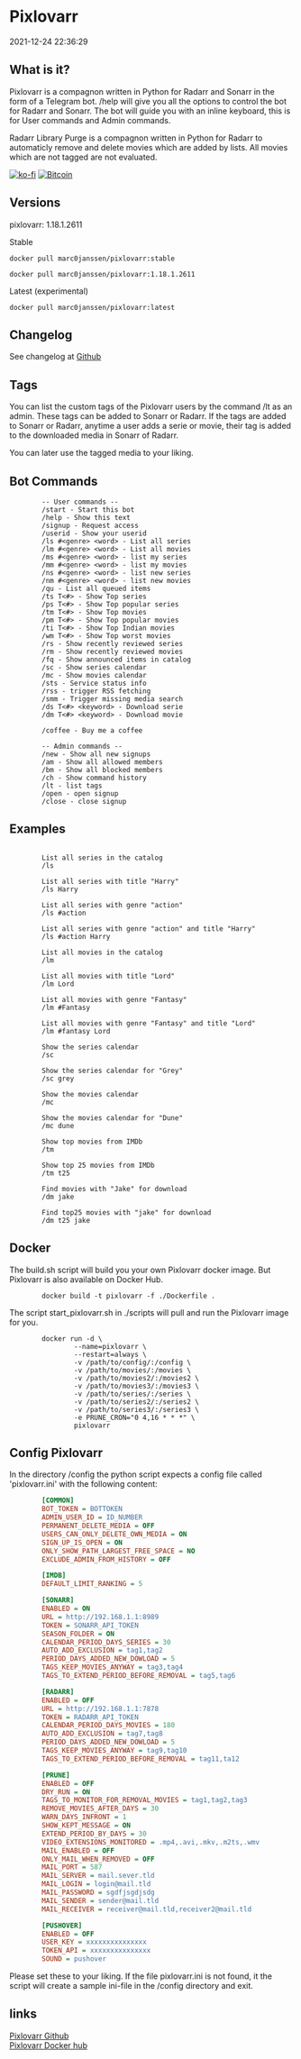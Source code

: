 
# Pixlovarr

2021-12-24 22:36:29

## What is it?

Pixlovarr is a compagnon written in Python for Radarr and Sonarr in the form of a Telegram bot.
/help will give you all the options to control the bot for Radarr and Sonarr.
The bot will guide you with an inline keyboard, this is for User commands and Admin commands.

Radarr Library Purge is a compagnon written in Python for Radarr to automaticly remove and delete movies which are added by lists. All movies which are not tagged are not evaluated.

[![ko-fi](https://ko-fi.com/img/githubbutton_sm.svg)](https://ko-fi.com/Y8Y078U1V) [![Bitcoin](https://marc0janssen.github.io/bitcoin_logo.png)](https://marc0janssen.github.io/bitcoin.html)

## Versions

pixlovarr: 1.18.1.2611

Stable

```shell
docker pull marc0janssen/pixlovarr:stable
```

```shell
docker pull marc0janssen/pixlovarr:1.18.1.2611
```

Latest (experimental)

```shell
docker pull marc0janssen/pixlovarr:latest
```

## Changelog

See changelog at [Github](https://github.com/marc0janssen/pixlovarr/blob/main/changelog.md)

## Tags

You can list the custom tags of the Pixlovarr users by the command /lt as an admin.
These tags can be added to Sonarr or Radarr. If the tags are added to Sonarr or Radarr, anytime
a user adds a serie or movie, their tag is added to the downloaded media in Sonarr of Radarr.

You can later use the tagged media to your liking.

## Bot Commands

```shell
        -- User commands --
        /start - Start this bot
        /help - Show this text
        /signup - Request access
        /userid - Show your userid
        /ls #<genre> <word> - List all series
        /lm #<genre> <word> - List all movies
        /ms #<genre> <word> - list my series
        /mm #<genre> <word> - list my movies
        /ns #<genre> <word> - list new series
        /nm #<genre> <word> - list new movies
        /qu - List all queued items
        /ts T<#> - Show Top series
        /ps T<#> - Show Top popular series
        /tm T<#> - Show Top movies
        /pm T<#> - Show Top popular movies
        /ti T<#> - Show Top Indian movies
        /wm T<#> - Show Top worst movies
        /rs - Show recently reviewed series
        /rm - Show recently reviewed movies       
        /fq - Show announced items in catalog
        /sc - Show series calendar
        /mc - Show movies calendar
        /sts - Service status info
        /rss - trigger RSS fetching
        /smm - Trigger missing media search
        /ds T<#> <keyword> - Download serie
        /dm T<#> <keyword> - Download movie

        /coffee - Buy me a coffee

        -- Admin commands --
        /new - Show all new signups
        /am - Show all allowed members
        /bm - Show all blocked members
        /ch - Show command history
        /lt - list tags
        /open - open signup
        /close - close signup 
```

## Examples

```shell

        List all series in the catalog
        /ls

        List all series with title "Harry"
        /ls Harry

        List all series with genre "action" 
        /ls #action

        List all series with genre "action" and title "Harry"
        /ls #action Harry

        List all movies in the catalog
        /lm

        List all movies with title "Lord"
        /lm Lord

        List all movies with genre "Fantasy" 
        /lm #Fantasy

        List all movies with genre "Fantasy" and title "Lord"
        /lm #fantasy Lord

        Show the series calendar
        /sc

        Show the series calendar for "Grey"
        /sc grey

        Show the movies calendar
        /mc

        Show the movies calendar for "Dune"
        /mc dune

        Show top movies from IMDb
        /tm

        Show top 25 movies from IMDb
        /tm t25

        Find movies with "Jake" for download
        /dm jake

        Find top25 movies with "jake" for download
        /dm t25 jake
```

## Docker

The build.sh script will build you your own Pixlovarr docker image. But Pixlovarr is also available on Docker Hub.

```shell
        docker build -t pixlovarr -f ./Dockerfile .
```

The script start_pixlovarr.sh in ./scripts will pull and run the Pixlovarr image for you.

```shell
        docker run -d \
                --name=pixlovarr \
                --restart=always \
                -v /path/to/config/:/config \
                -v /path/to/movies/:/movies \
                -v /path/to/movies2/:/movies2 \
                -v /path/to/movies3/:/movies3 \
                -v /path/to/series/:/series \
                -v /path/to/series2/:/series2 \
                -v /path/to/series3/:/series3 \
                -e PRUNE_CRON="0 4,16 * * *" \
                pixlovarr
```

## Config Pixlovarr

In the directory /config the python script expects a config file called 'pixlovarr.ini' with the following content:

```INI
        [COMMON]
        BOT_TOKEN = BOTTOKEN
        ADMIN_USER_ID = ID_NUMBER
        PERMANENT_DELETE_MEDIA = OFF
        USERS_CAN_ONLY_DELETE_OWN_MEDIA = ON
        SIGN_UP_IS_OPEN = ON
        ONLY_SHOW_PATH_LARGEST_FREE_SPACE = NO
        EXCLUDE_ADMIN_FROM_HISTORY = OFF

        [IMDB]
        DEFAULT_LIMIT_RANKING = 5

        [SONARR]
        ENABLED = ON
        URL = http://192.168.1.1:8989
        TOKEN = SONARR_API_TOKEN
        SEASON_FOLDER = ON
        CALENDAR_PERIOD_DAYS_SERIES = 30
        AUTO_ADD_EXCLUSION = tag1,tag2
        PERIOD_DAYS_ADDED_NEW_DOWLOAD = 5
        TAGS_KEEP_MOVIES_ANYWAY = tag3,tag4
        TAGS_TO_EXTEND_PERIOD_BEFORE_REMOVAL = tag5,tag6

        [RADARR]
        ENABLED = OFF
        URL = http://192.168.1.1:7878
        TOKEN = RADARR_API_TOKEN
        CALENDAR_PERIOD_DAYS_MOVIES = 180
        AUTO_ADD_EXCLUSION = tag7,tag8
        PERIOD_DAYS_ADDED_NEW_DOWLOAD = 5
        TAGS_KEEP_MOVIES_ANYWAY = tag9,tag10
        TAGS_TO_EXTEND_PERIOD_BEFORE_REMOVAL = tag11,ta12

        [PRUNE]
        ENABLED = OFF
        DRY_RUN = ON
        TAGS_TO_MONITOR_FOR_REMOVAL_MOVIES = tag1,tag2,tag3
        REMOVE_MOVIES_AFTER_DAYS = 30
        WARN_DAYS_INFRONT = 1
        SHOW_KEPT_MESSAGE = ON
        EXTEND_PERIOD_BY_DAYS = 30
        VIDEO_EXTENSIONS_MONITORED = .mp4,.avi,.mkv,.m2ts,.wmv
        MAIL_ENABLED = OFF
        ONLY_MAIL_WHEN_REMOVED = OFF
        MAIL_PORT = 587
        MAIL_SERVER = mail.sever.tld
        MAIL_LOGIN = login@mail.tld
        MAIL_PASSWORD = sgdfjsgdjsdg
        MAIL_SENDER = sender@mail.tld
        MAIL_RECEIVER = receiver@mail.tld,receiver2@mail.tld

        [PUSHOVER]
        ENABLED = OFF
        USER_KEY = xxxxxxxxxxxxxxx
        TOKEN_API = xxxxxxxxxxxxxxx
        SOUND = pushover
```

Please set these to your liking. If the file pixlovarr.ini is not found, it the script will create a sample ini-file in the /config directory and exit.

## links

[Pixlovarr Github](https://github.com/marc0janssen/pixlovarr) \
[Pixlovarr Docker hub](https://hub.docker.com/r/marc0janssen/pixlovarr)
